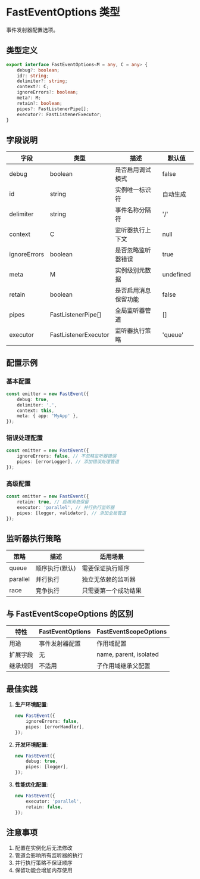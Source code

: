 # FastEventOptions 类型

事件发射器配置选项。

## 类型定义

```ts
export interface FastEventOptions<M = any, C = any> {
    debug?: boolean;
    id?: string;
    delimiter?: string;
    context?: C;
    ignoreErrors?: boolean;
    meta?: M;
    retain?: boolean;
    pipes?: FastListenerPipe[];
    executor?: FastListenerExecutor;
}
```

## 字段说明

| 字段         | 类型                 | 描述                 | 默认值    |
| ------------ | -------------------- | -------------------- | --------- |
| debug        | boolean              | 是否启用调试模式     | false     |
| id           | string               | 实例唯一标识符       | 自动生成  |
| delimiter    | string               | 事件名称分隔符       | '/'       |
| context      | C                    | 监听器执行上下文     | null      |
| ignoreErrors | boolean              | 是否忽略监听器错误   | true      |
| meta         | M                    | 实例级别元数据       | undefined |
| retain       | boolean              | 是否启用消息保留功能 | false     |
| pipes        | FastListenerPipe[]   | 全局监听器管道       | []        |
| executor     | FastListenerExecutor | 监听器执行策略       | 'queue'   |

## 配置示例

### 基本配置

```ts
const emitter = new FastEvent({
    debug: true,
    delimiter: '.',
    context: this,
    meta: { app: 'MyApp' },
});
```

### 错误处理配置

```ts
const emitter = new FastEvent({
    ignoreErrors: false, // 不忽略监听器错误
    pipes: [errorLogger], // 添加错误处理管道
});
```

### 高级配置

```ts
const emitter = new FastEvent({
    retain: true, // 启用消息保留
    executor: 'parallel', // 并行执行监听器
    pipes: [logger, validator], // 添加全局管道
});
```

## 监听器执行策略

| 策略     | 描述           | 适用场景             |
| -------- | -------------- | -------------------- |
| queue    | 顺序执行(默认) | 需要保证执行顺序     |
| parallel | 并行执行       | 独立无依赖的监听器   |
| race     | 竞争执行       | 只需要第一个成功结果 |

## 与 FastEventScopeOptions 的区别

| 特性     | FastEventOptions | FastEventScopeOptions  |
| -------- | ---------------- | ---------------------- |
| 用途     | 事件发射器配置   | 作用域配置             |
| 扩展字段 | 无               | name, parent, isolated |
| 继承规则 | 不适用           | 子作用域继承父配置     |

## 最佳实践

1. **生产环境配置**:

    ```ts
    new FastEvent({
        ignoreErrors: false,
        pipes: [errorHandler],
    });
    ```

2. **开发环境配置**:

    ```ts
    new FastEvent({
        debug: true,
        pipes: [logger],
    });
    ```

3. **性能优化配置**:
    ```ts
    new FastEvent({
        executor: 'parallel',
        retain: false,
    });
    ```

## 注意事项

1. 配置在实例化后无法修改
2. 管道会影响所有监听器的执行
3. 并行执行策略不保证顺序
4. 保留功能会增加内存使用

